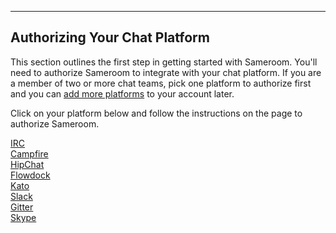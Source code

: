 ---

## Authorizing Your Chat Platform

This section outlines the first step in getting started with Sameroom. You'll need to authorize Sameroom to integrate with your chat platform. If you are a member of two or more chat teams, pick one platform to authorize first and you can [add more platforms](/getting-started/en/add-account/readme.md) to your account later.

Click on your platform below and follow the instructions on the page to authorize Sameroom.

[IRC](/getting-started/en/authorizing/irc)  
[Campfire](/getting-started/en/authorizing/campfire)  
[HipChat](/getting-started/en/authorizing/hipchat)  
[Flowdock](/getting-started/en/authorizing/flowdock)  
[Kato](/getting-started/en/authorizing/kato)  
[Slack](/getting-started/en/authorizing/slack)  
[Gitter](/getting-started/en/authorizing/gitter)  
[Skype](/getting-started/en/authorizing/skype)
